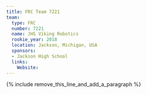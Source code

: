 ```yaml
---
title: FRC Team 7221
team:
  type: FRC
  number: 7221
  name: JHS Viking Robotics
  rookie_year: 2018
  location: Jackson, Michigan, USA
  sponsors:
  - Jackson High School
  links:
    Website:
---
```


{% include remove_this_line_and_add_a_paragraph %}